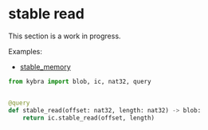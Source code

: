 # stable read

This section is a work in progress.

Examples:

-   [stable_memory](https://github.com/demergent-labs/kybra/tree/main/examples/stable_memory)

```python
from kybra import blob, ic, nat32, query


@query
def stable_read(offset: nat32, length: nat32) -> blob:
    return ic.stable_read(offset, length)
```
